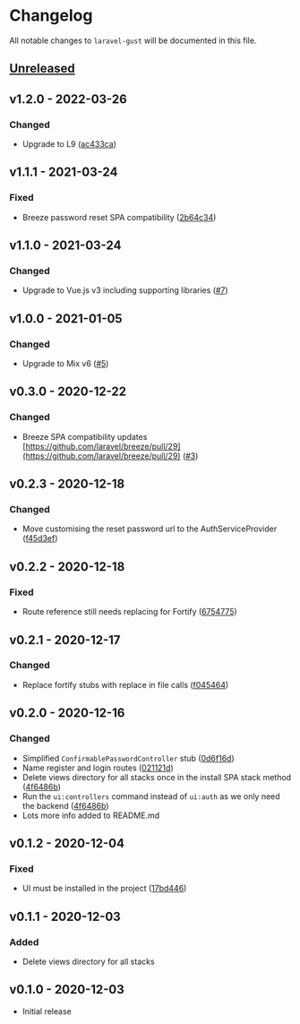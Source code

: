 # Changelog

All notable changes to `laravel-gust` will be documented in this file.

## [Unreleased](https://github.com/y0rdie/laravel-gust/compare/v1.2.0...main)

## v1.2.0 - 2022-03-26

### Changed

-   Upgrade to L9 ([ac433ca](https://github.com/y0rdie/laravel-gust/commit/ac433ca31a66001504fdeca8be0e8b840475bfdc))

## v1.1.1 - 2021-03-24

### Fixed

-   Breeze password reset SPA compatibility ([2b64c34](https://github.com/y0rdie/laravel-gust/commit/2b64c345f503b73b58d7986e2806519b1cf4faa4))

## v1.1.0 - 2021-03-24

### Changed

-   Upgrade to Vue.js v3 including supporting libraries ([#7](https://github.com/y0rdie/laravel-gust/pull/7))

## v1.0.0 - 2021-01-05

### Changed

-   Upgrade to Mix v6 ([#5](https://github.com/y0rdie/laravel-gust/pull/5))

## v0.3.0 - 2020-12-22

### Changed

-   Breeze SPA compatibility updates [https://github.com/laravel/breeze/pull/29](https://github.com/laravel/breeze/pull/29) ([#3](https://github.com/y0rdie/laravel-gust/pull/3))

## v0.2.3 - 2020-12-18

### Changed

-   Move customising the reset password url to the AuthServiceProvider ([f45d3ef](https://github.com/y0rdie/laravel-gust/commit/f45d3ef7b064dd122d032d926ecb9138fc5b2529))

## v0.2.2 - 2020-12-18

### Fixed

-   Route reference still needs replacing for Fortify ([6754775](https://github.com/y0rdie/laravel-gust/commit/67547753a2f0ce43e7740289da1f99ad28452172))

## v0.2.1 - 2020-12-17

### Changed

-   Replace fortify stubs with replace in file calls ([f045464](https://github.com/y0rdie/laravel-gust/commit/f04546495e96ba71ad9f5d3de4311441d6832663))

## v0.2.0 - 2020-12-16

### Changed

-   Simplified `ConfirmablePasswordController` stub ([0d6f16d](https://github.com/y0rdie/laravel-gust/commit/0d6f16d17b269af1ba811dce4f763601c603e59e))
-   Name register and login routes ([021121d](https://github.com/y0rdie/laravel-gust/commit/021121da4140cad526afc36638f59afa2fdec482))
-   Delete views directory for all stacks once in the install SPA stack method ([4f6486b](https://github.com/y0rdie/laravel-gust/commit/4f6486b318f8be67e95f0e4cab767ce7eee7871f))
-   Run the `ui:controllers` command instead of `ui:auth` as we only need the backend ([4f6486b](https://github.com/y0rdie/laravel-gust/commit/4f6486b318f8be67e95f0e4cab767ce7eee7871f))
-   Lots more info added to README.md

## v0.1.2 - 2020-12-04

### Fixed

-   UI must be installed in the project ([17bd446](https://github.com/y0rdie/laravel-gust/commit/17bd44622e130d697445dbf3e49ab350ecf1b63e))

## v0.1.1 - 2020-12-03

### Added

-   Delete views directory for all stacks

## v0.1.0 - 2020-12-03

-   Initial release
